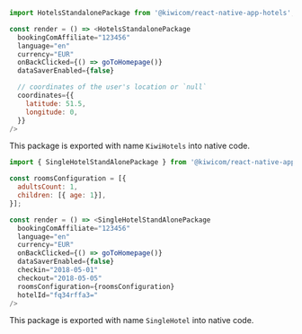 ```js
import HotelsStandalonePackage from '@kiwicom/react-native-app-hotels';

const render = () => <HotelsStandalonePackage
  bookingComAffiliate="123456"
  language="en"
  currency="EUR"
  onBackClicked={() => goToHomepage()}
  dataSaverEnabled={false}

  // coordinates of the user's location or `null`
  coordinates={{
    latitude: 51.5,
    longitude: 0,
  }}
/>
```

This package is exported with name `KiwiHotels` into native code.

``` js
import { SingleHotelStandAlonePackage } from '@kiwicom/react-native-app-hotels';

const roomsConfiguration = [{ 
  adultsCount: 1, 
  children: [{ age: 1}],
}];

const render = () => <SingleHotelStandAlonePackage
  bookingComAffiliate="123456"
  language="en"
  currency="EUR"
  onBackClicked={() => goToHomepage()}
  dataSaverEnabled={false}
  checkin="2018-05-01"
  checkout="2018-05-05" 
  roomsConfiguration={roomsConfiguration}
  hotelId="fq34rffa3="
/>
```

This package is exported with name `SingleHotel` into native code.


